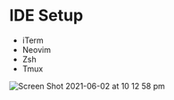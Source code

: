 # IDE Setup
- iTerm
- Neovim
- Zsh
- Tmux

![Screen Shot 2021-06-02 at 10 12 58 pm](https://user-images.githubusercontent.com/2555067/120477967-b23eeb00-c3ef-11eb-806c-6f091b9ff5a0.png)
